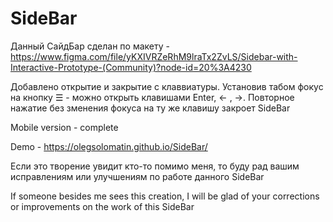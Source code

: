 # SideBar
Данный СайдБар сделан по макету - https://www.figma.com/file/yKXIVRZeRhM9lraTx2ZvLS/Sidebar-with-Interactive-Prototype-(Community)?node-id=20%3A4230

Добавлено открытие и закрытие с клаввиатуры.
Установив табом фокус на кнопку &#9776; - можно открыть клавишами Enter, ← , →.
Повторное нажатие без зменения фокуса на ту же клавишу закроет SideBar

Mobile version - complete

Demo - https://olegsolomatin.github.io/SideBar/

Если это творение увидит кто-то помимо меня, то буду рад вашим исправлениям или улучшениям по работе данного SideBar

If someone besides me sees this creation, I will be glad of your corrections or improvements on the work of this SideBar
